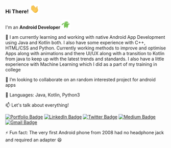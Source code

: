
### Hi There! <img src="https://github.com/sakshampruthi/sakshampruthi/blob/master/assets/Hi.gif" width="29px">
I'm an **Android Developer**&nbsp;<img src="https://github.com/sakshampruthi/sakshampruthi/blob/master/assets/android.gif" width="29px"/>


🔭 I am currently learning and working with native Android App Development using Java and Kotlin both. I also have some experience with C++, HTML/CSS and Python. Currently working methods to improve and optimise Apps along with animations and there UI/UX along with a transition to Kotlin from java to keep up with the latest trends and standards. I also have a little experience with Machine Learning which I did as a part of my training in college

👯 I’m looking to collaborate on an random interested project for android apps

💬 Languages: Java, Kotlin, Python3


📫 Let's talk about everything!
<br>

 [![Portfolio Badge](https://img.shields.io/badge/Portfolio-SakshamPruthi-orange?style=flat)](https://sakshampruthi.netlify.app)
 [![LinkedIn Badge](https://img.shields.io/badge/-SakshamPruthi-%230077B5?style=flat&logo=Linkedin&logoColor=white)](https://linkedin.com/in/sakshampruthi/)
 [![Twitter Badge](https://img.shields.io/badge/-@Saksham0804-%231DA1F2?style=flat&labelColor=%231DA1F2&logo=twitter&logoColor=white)](https://twitter.com/saksham0804)
 [![Medium Badge](https://img.shields.io/badge/-@SakshamPruthi-03a57a?style=flat&labelColor=000000&logo=Medium)](https://medium.com/@sakshampruthi/)
 [![Gmail Badge](https://img.shields.io/badge/-saksham.0804@gmail.com-%23D44638?style=flat&logo=Gmail&logoColor=white)](mailto:saksham.0804@gmail.com)
<br>

⚡ Fun fact: The very first Android phone from 2008 had no headphone jack and required an adapter :satisfied:

<!--
**sakshampruthi/sakshampruthi** is a ✨ _special_ ✨ repository because its `README.md` (this file) appears on your GitHub profile.

Here are some ideas to get you started:

- 🔭 I’m currently working on ...
- 🌱 I’m currently learning ...
- 👯 I’m looking to collaborate on ...
- 🤔 I’m looking for help with ...
- 💬 Ask me about ...
- 📫 How to reach me: ...
- 😄 Pronouns: ...
- ⚡ Fun fact: ...
-->
